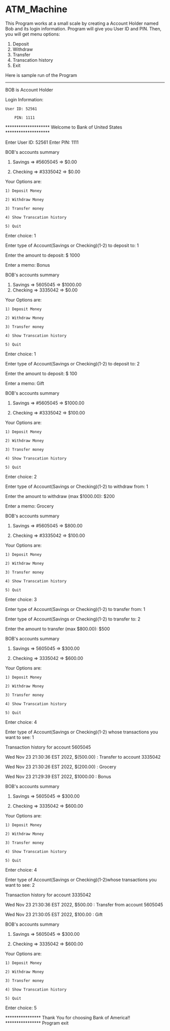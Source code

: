 # ATM_Machine

This Program works at a small scale by creating a Account Holder named Bob and its login information. Program will give you User ID and PIN. Then, you will get menu options:

1) Deposit
2) Withdraw
3) Transfer
4) Transcation history
5) Exit

Here is sample run of the Program

*******************************************************************************

BOB is Account Holder

Login Information:

	User ID: 52561
  
        PIN: 1111

******************** Welcome to Bank of United States ********************

Enter User ID: 52561
Enter PIN: 1111


BOB's accounts summary

1) Savings =>          #5605045 =>          $0.00 

2) Checking  =>       #3335042 =>         $0.00 

Your Options are:

	1) Deposit Money
	
	2) Withdraw Money
	
	3) Transfer money
	
	4) Show Transcation history
	
	5) Quit

Enter choice: 1

Enter type of Account(Savings or Checking)(1-2) to deposit to: 1

Enter the amount to deposit: $ 1000

Enter a memo: Bonus


BOB's accounts summary

1) Savings  =>    5605045 =>    $1000.00 
2) Checking  =>   3335042 =>    $0.00 

Your Options are:

	1) Deposit Money
	
	2) Withdraw Money
	
	3) Transfer money
	
	4) Show Transcation history
	
	5) Quit

Enter choice: 1

Enter type of Account(Savings or Checking)(1-2) to deposit to: 2

Enter the amount to deposit: $ 100

Enter a memo: Gift


BOB's accounts summary

1) Savings =>	#5605045 =>	$1000.00 

2) Checking =>	#3335042 =>	$100.00 

Your Options are:

	1) Deposit Money
	
	2) Withdraw Money
	
	3) Transfer money
	
	4) Show Transcation history
	
	5) Quit
	

Enter choice: 2

Enter type of Account(Savings or Checking)(1-2) to withdraw from: 1

Enter the amount to withdraw (max $1000.00): $200

Enter a memo: Grocery



BOB's accounts summary

1) Savings =>   #5605045 =>  $800.00 
 
2) Checking =>  #3335042 =>  $100.00 


Your Options are:

	1) Deposit Money
	
	2) Withdraw Money
	
	3) Transfer money
	
	4) Show Transcation history
	
	5) Quit




Enter choice: 3

Enter type of Account(Savings or Checking)(1-2) to transfer from: 1

Enter type of Account(Savings or Checking)(1-2) to transfer to: 2

Enter the amount to transfer (max $800.00): $500


BOB's accounts summary

1) Savings =>  5605045 =>   $300.00 

2) Checking =>  3335042 =>  $600.00 

Your Options are:

	1) Deposit Money
	
	2) Withdraw Money
	
	3) Transfer money
	
	4) Show Transcation history
	
	5) Quit
	
	
	

Enter choice: 
4

Enter type of Account(Savings or Checking)(1-2) whose transactions you want to see: 1

Transaction history for account 5605045

Wed Nov 23 21:30:36 EST 2022, $(500.00) : Transfer to account 3335042

Wed Nov 23 21:30:26 EST 2022, $(200.00) : Grocery

Wed Nov 23 21:29:39 EST 2022, $1000.00 : Bonus




BOB's accounts summary

1) Savings =>  5605045 =>   $300.00 

2) Checking =>  3335042 =>  $600.00 

Your Options are:


	1) Deposit Money

	2) Withdraw Money
	
	3) Transfer money
	
	4) Show Transcation history
	
	5) Quit



Enter choice: 4

Enter type of Account(Savings or Checking)(1-2)whose transactions you want to see: 2


Transaction history for account 3335042

Wed Nov 23 21:30:36 EST 2022, $500.00 : Transfer from account 5605045

Wed Nov 23 21:30:05 EST 2022, $100.00 : Gift





BOB's accounts summary

1) Savings =>  5605045 =>   $300.00 

2) Checking =>  3335042 =>   $600.00 


Your Options are:

	1) Deposit Money
	
	2) Withdraw Money
	
	3) Transfer money
	
	4) Show Transcation history
	
	5) Quit

Enter choice: 5


****************  Thank You for choosing Bank of America!! ****************
Program exit
